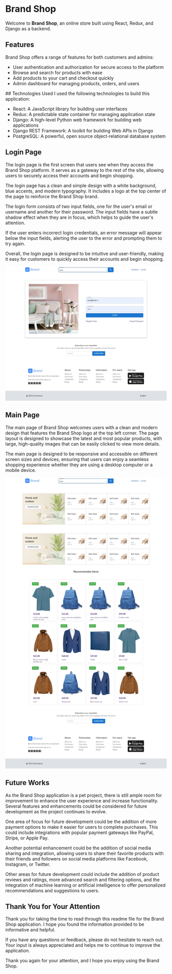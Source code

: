 <h1>Brand Shop </h1>
Welcome to <b>Brand Shop</b>, an online store built using React, Redux, and Django as a backend.

## Features 
Brand Shop offers a range of features for both customers and admins:
<ul>
  <li>User authentication and authorization for secure access to the platform </li>
  <li>Browse and search for products with ease </li>
  <li>Add products to your cart and checkout quickly </li>
  <li>Admin dashboard for managing products, orders, and users </li>
</ul>
## Technologies Used 
I used the following technologies to build this application:
<ul>
  <li>React: A JavaScript library for building user interfaces </li>
  <li>Redux: A predictable state container for managing application state </li>
  <li>Django: A high-level Python web framework for building web applications </li>
  <li>Django REST Framework: A toolkit for building Web APIs in Django </li>
  <li>PostgreSQL: A powerful, open source object-relational database system </li>
</ul>

## Login Page

The login page is the first screen that users see when they access the Brand Shop platform. It serves as a gateway to the rest of the site, allowing users to securely access their accounts and begin shopping. 

The login page has a clean and simple design with a white background, blue accents, and modern typography. It includes a logo at the top center of the page to reinforce the Brand Shop brand. 

The login form consists of two input fields, one for the user's email or username and another for their password. The input fields have a subtle shadow effect when they are in focus, which helps to guide the user's attention. 

If the user enters incorrect login credentials, an error message will appear below the input fields, alerting the user to the error and prompting them to try again. 

Overall, the login page is designed to be intuitive and user-friendly, making it easy for customers to quickly access their accounts and begin shopping.

![Brand Shop Logo](/images/login_page.jpeg)

## Main Page

The main page of Brand Shop welcomes users with a clean and modern design that features the Brand Shop logo at the top left corner. The page layout is designed to showcase the latest and most popular products, with large, high-quality images that can be easily clicked to view more details.

The main page is designed to be responsive and accessible on different screen sizes and devices, ensuring that users can enjoy a seamless shopping experience whether they are using a desktop computer or a mobile device.

![Brand Shop Logo](/images/main_page.jpeg)

## Future Works 

As the Brand Shop application is a pet project, there is still ample room for improvement to enhance the user experience and increase functionality. Several features and enhancements could be considered for future development as the project continues to evolve.

One area of focus for future development could be the addition of more payment options to make it easier for users to complete purchases. This could include integrations with popular payment gateways like PayPal, Stripe, or Apple Pay.

Another potential enhancement could be the addition of social media sharing and integration, allowing users to share their favorite products with their friends and followers on social media platforms like Facebook, Instagram, or Twitter.

Other areas for future development could include the addition of product reviews and ratings, more advanced search and filtering options, and the integration of machine learning or artificial intelligence to offer personalized recommendations and suggestions to users.

## Thank You for Your Attention 

Thank you for taking the time to read through this readme file for the Brand Shop application. I hope you found the information provided to be informative and helpful.

If you have any questions or feedback, please do not hesitate to reach out. Your input is always appreciated and helps me to continue to improve the application.

Thank you again for your attention, and I hope you enjoy using the Brand Shop.
